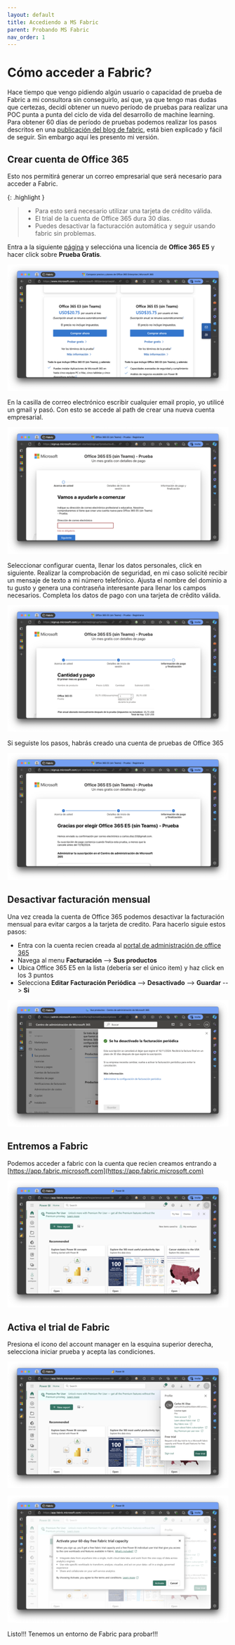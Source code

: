 ```yaml
---
layout: default
title: Accediendo a MS Fabric
parent: Probando MS Fabric
nav_order: 1
---
```


# Cómo acceder a Fabric?
Hace tiempo que vengo pidiendo algún usuario o capacidad de prueba de Fabric a mi consultora sin conseguirlo, así que, ya que tengo mas dudas que certezas, decidí obtener un nuevo período de pruebas para realizar una POC punta a punta del ciclo de vida del desarrollo de machine learning.
Para obtener 60 días de período de pruebas podemos realizar los pasos descritos en una [publicación del blog de fabric](https://blog.fabric.microsoft.com/en-us/blog/accessing-microsoft-fabric-for-developers-startups-and-enterprises/), está bien explicado y fácil de seguir. Sin embargo aquí les presento mi versión.

## Crear cuenta de Office 365
Esto nos permitirá generar un correo empresarial que será necesario para acceder a Fabric.

{: .highlight }
> - Para esto será necesario utilizar una tarjeta de crédito válida.
> - El trial de la cuenta de Office 365 dura 30 días.
> - Puedes desactivar la facturacción automática y seguir usando fabric sin problemas.

Entra a la siguiente [página](https://www.microsoft.com/es-ar/microsoft-365/enterprise/office365-plans-and-pricing) y seleccióna una licencia de **Office 365 E5** y hacer click sobre **Prueba Gratis**.

![licecia Office 365 E5](/docs/microsoft-fabric/probar-fabric/acceder-fabric/images/1.png)

En la casilla de correo electrónico escribir cualquier email propio, yo utilicé un gmail y pasó. Con esto se accede al path de crear una nueva cuenta empresarial.

![Introducir correo propio](/docs/microsoft-fabric/probar-fabric/acceder-fabric/images/2.png)

Seleccionar configurar cuenta, llenar los datos personales, click en siguiente.
Realizar la comprobación de seguridad, en mi caso solicité recibir un mensaje de texto a mi número telefónico.
Ajusta el nombre del dominio a tu gusto y genera una contraseña interesante para llenar los campos necesarios.
Completa los datos de pago con una tarjeta de crêdito válida.

![Conpletar datos de pago](/docs/microsoft-fabric/probar-fabric/acceder-fabric/images/3.png)

Si seguiste los pasos, habrás creado una cuenta de pruebas de Office 365

![Cuenta creada](/docs/microsoft-fabric/probar-fabric/acceder-fabric/images/4.png)

## Desactivar facturación mensual

Una vez creada la cuenta de Office 365 podemos desactivar la facturación mensual para evitar cargos a la tarjeta de credito. Para hacerlo siguie estos pasos:

- Entra con la cuenta recien creada al [portal de administración de office 365](https://admin.microsoft.com/)
- Navega al menu **Facturación** --> **Sus productos**
- Ubica Office 365 E5 en la lista (debería ser el único item) y haz click en los 3 puntos
- Selecciona **Editar Facturación Periódica** --> **Desactivado** --> **Guardar** --> **Si**

![Facturacion](/docs/microsoft-fabric/probar-fabric/acceder-fabric/images/5.png)

## Entremos a Fabric

Podemos acceder a fabric con la cuenta que recien creamos entrando a [https://app.fabric.microsoft.com](https://app.fabric.microsoft.com)

![Fabric inicio](/docs/microsoft-fabric/probar-fabric/acceder-fabric/images/6.png)

## Activa el trial de Fabric
Presiona el icono del account manager en la esquina superior derecha, selecciona iniciar prueba y acepta las condiciones.

![Inciar Prueba](/docs/microsoft-fabric/probar-fabric/acceder-fabric/images/7.png)

![Aceptar las condiciones](/docs/microsoft-fabric/probar-fabric/acceder-fabric/images/8.png)

Listo!!! Tenemos un entorno de Fabric para probar!!!


